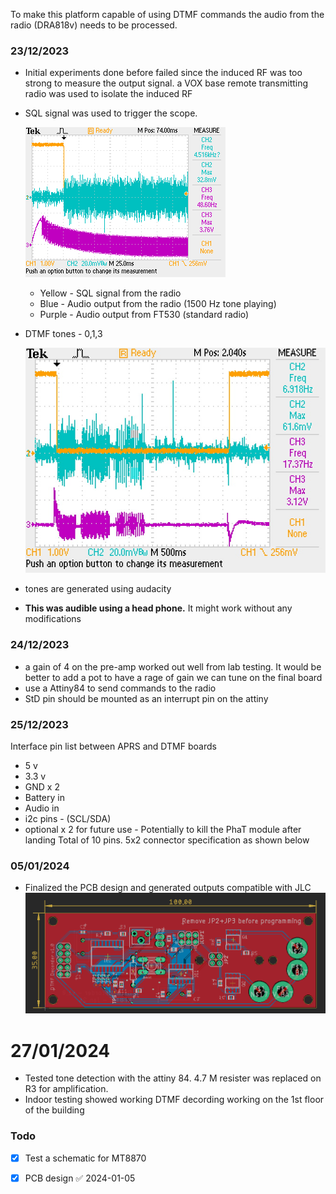 To make this platform capable of using DTMF commands the audio from the radio (DRA818v) needs to be processed. 

### 23/12/2023

- Initial experiments done before failed since the induced RF was too strong to measure the output signal. a VOX base remote transmitting radio was used to isolate the induced RF
- SQL signal was used to trigger the scope.
	
	![F0004TEK](ALL0004/F0004TEK.BMP)
	- Yellow -  SQL signal from the radio
	- Blue - Audio output from the radio (1500 Hz tone playing) 
	- Purple - Audio output from FT530 (standard radio)
- DTMF tones - 0,1,3 
	
	![F0007TEK| 320](ALL0007/F0007TEK.JPG)
- tones are generated using audacity
- **This was audible using a head phone.** It might work without any modifications

### 24/12/2023

- a gain of 4 on the pre-amp worked out well from lab testing. It would be better to add a pot to have a rage of gain we can tune on the final board 
- use a Attiny84 to send commands to the radio 
- StD pin should be mounted as an interrupt pin on the attiny  

### 25/12/2023

Interface pin list between APRS and DTMF boards
 - 5 v
 - 3.3 v
 - GND x 2
 - Battery in
 - Audio  in 
 - i2c pins - (SCL/SDA)
 - optional x 2 for future use - Potentially to kill the PhaT module after landing
	Total of 10 pins. 5x2 connector specification as shown below
	
	
### 05/01/2024

- Finalized the PCB design and generated outputs compatible with JLC
![](../res/Pasted%20image%2020240105212120.png)

# 27/01/2024

- Tested tone detection with the attiny 84. 4.7 M resister was replaced on R3 for amplification.
- Indoor testing showed working DTMF decording working on the 1st floor of the building 
### Todo

- [x] Test a schematic for MT8870
- [x] PCB design ✅ 2024-01-05

